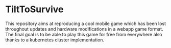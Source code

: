 # TiltToSurvive
This repository aims at reproducing a cool mobile game which has been lost throughout updates and hardware modifications in a webapp game format. The final goal is to be able to play this game for free from everywhere also thanks to a kubernetes cluster implementation.
